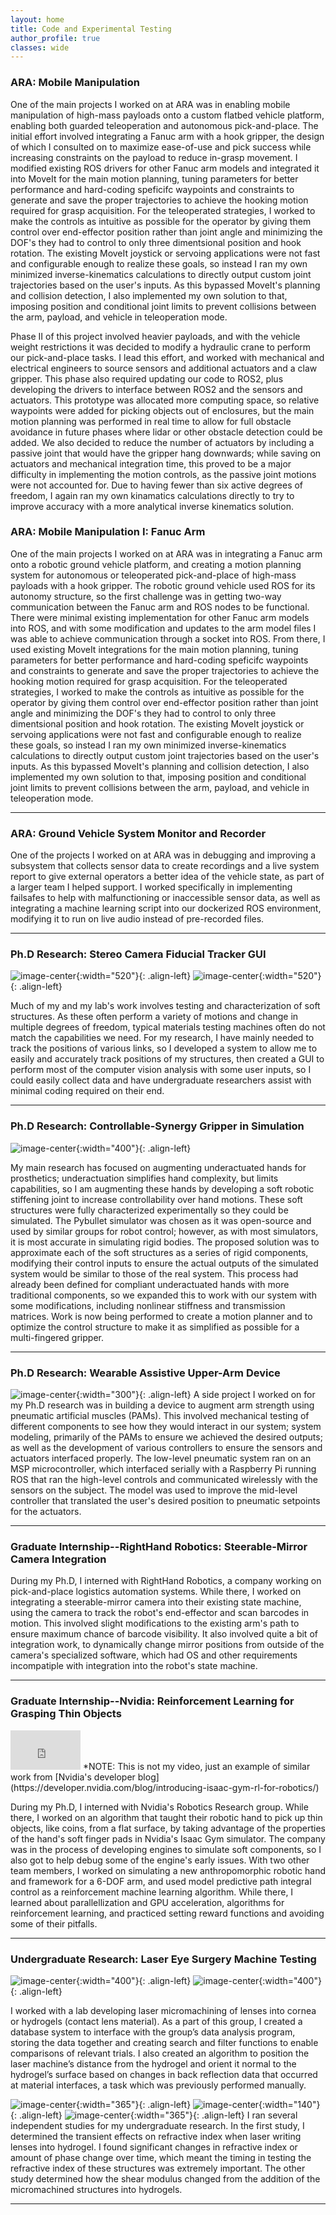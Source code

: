 ```yaml
---
layout: home
title: Code and Experimental Testing
author_profile: true
classes: wide
---
```


### ARA: Mobile Manipulation

One of the main projects I worked on at ARA was in enabling mobile manipulation of high-mass payloads onto a custom flatbed vehicle platform, enabling both guarded teleoperation and autonomous pick-and-place.  The initial effort involved integrating a Fanuc arm with a hook gripper, the design of which I consulted on to maximize ease-of-use and pick success while increasing constraints on the payload to reduce in-grasp movement.  I modified existing ROS drivers for other Fanuc arm models and integrated it into MoveIt for the main motion planning, tuning parameters for better performance and hard-coding speficifc waypoints and constraints to generate and save the proper trajectories to achieve the hooking motion required for grasp acquisition.  For the teleoperated strategies, I worked to make the controls as intuitive as possible for the operator by giving them control over end-effector position rather than joint angle and minimizing the DOF's they had to control to only three dimentsional position and hook rotation. The existing MoveIt joystick or servoing applications were not fast and configurable enough to realize these goals, so instead I ran my own minimized inverse-kinematics calculations to directly output custom joint trajectories based on the user's inputs.  As this bypassed MoveIt's planning and collision detection, I also implemented my own solution to that, imposing position and conditional joint limits to prevent collisions between the arm, payload, and vehicle in teleoperation mode. 

Phase II of this project involved heavier payloads, and with the vehicle weight restrictions it was decided to modify a hydraulic crane to perform our pick-and-place tasks.  I lead this effort, and worked with mechanical and electrical engineers to source sensors and additional actuators and a claw gripper.  This phase also required updating our code to ROS2, plus developing the drivers to interface between ROS2 and the sensors and actuators.  This prototype was allocated more computing space, so relative waypoints were added for picking objects out of enclosures, but the main motion planning was performed in real time to allow for full obstacle avoidance in future phases where lidar or other obstacle detection could be added.  We also decided to reduce the number of actuators by including a passive joint that would have the gripper hang downwards; while saving on actuators and mechanical integration time, this proved to be a major difficulty in implementing the motion controls, as the passive joint motions were not accounted for.  Due to having fewer than six active degrees of freedom, I again ran my own kinamatics calculations directly to try to improve accuracy with a more analytical inverse kinematics solution.  

### ARA: Mobile Manipulation I: Fanuc Arm

One of the main projects I worked on at ARA was in integrating a Fanuc arm onto a robotic ground vehicle platform, and creating a motion planning system for autonomous or teleoperated pick-and-place of high-mass payloads with a hook gripper.  The robotic ground vehicle used ROS for its autonomy structure, so the first challenge was in getting two-way communication between the Fanuc arm and ROS nodes to be functional.  There were minimal existing implementation for other Fanuc arm models into ROS,  and with some modification and updates to the arm model files I was able to achieve communication through a socket into ROS.  From there, I used existing MoveIt integrations for the main motion planning, tuning parameters for better performance and hard-coding speficifc waypoints and constraints to generate and save the proper trajectories to achieve the hooking motion required for grasp acquisition.  For the teleoperated strategies, I worked to make the controls as intuitive as possible for the operator by giving them control over end-effector position rather than joint angle and minimizing the DOF's they had to control to only three dimentsional position and hook rotation. The existing MoveIt joystick or servoing applications were not fast and configurable enough to realize these goals, so instead I ran my own minimized inverse-kinematics calculations to directly output custom joint trajectories based on the user's inputs.  As this bypassed MoveIt's planning and collision detection, I also implemented my own solution to that, imposing position and conditional joint limits to prevent collisions between the arm, payload, and vehicle in teleoperation mode. 

---


### ARA: Ground Vehicle System Monitor and Recorder

One of the projects I worked on at ARA was in debugging and improving a subsystem that collects sensor data to create recordings and a live system report to give external operators a better idea of the vehicle state, as part of a larger team I helped support.  I worked specifically in implementing failsafes to help with malfunctioning or inaccessible sensor data, as well as integrating a machine learning script into our dockerized ROS environment, modifying it to run on live audio instead of pre-recorded files. 

---


### Ph.D Research: Stereo Camera Fiducial Tracker GUI
![image-center](/assets/images/stereo_test_setup.png){:width="520"}{: .align-left}
![image-center](/assets/images/fiducial_gui.png){:width="520"}{: .align-left}

Much of my and my lab's work involves testing and characterization of soft structures.  As these often perform a variety of motions and change in multiple degrees of freedom, typical materials testing machines often do not match the capabilities we need.  For my research, I have mainly needed to track the positions of various links, so I developed a system to allow me to easily and accurately track positions of my structures, then created a GUI to perform most of the computer vision analysis with some user inputs, so I could easily collect data and have undergraduate researchers assist with minimal coding required on their end.

---


### Ph.D Research: Controllable-Synergy Gripper in Simulation
![image-center](/assets/images/urdf1x.gif){:width="400"}{: .align-left}

My main research has focused on augmenting underactuated hands for prosthetics; underactuation simplifies hand complexity, but limits capabilities, so I am augmenting these hands by developing a soft robotic stiffening joint to increase controllability over hand motions. These soft structures were fully characterized experimentally so they could be simulated.  The Pybullet simulator was chosen as it was open-source and used by similar groups for robot control; however, as with most simulators, it is most accurate in simulating rigid bodies.  The proposed solution was to approximate each of the soft structures as a series of rigid components, modifying their control inputs to ensure the actual outputs of the simulated system would be similar to those of the real system.  This process had already been defined for compliant underactuated hands with more traditional components, so we expanded this to work with our system with some modifications, including nonlinear stiffness and transmission matrices.  Work is now being performed to create a motion planner and to optimize the control structure to make it as simplified as possible for a multi-fingered gripper.

---

### Ph.D Research: Wearable Assistive Upper-Arm Device
![image-center](/assets/images/single_instron.png){:width="300"}{: .align-left} A side project I worked on for my Ph.D research was in building a device to augment arm strength using pneumatic artificial muscles (PAMs). This involved mechanical testing of different components to see how they would interact in our system; system modeling, primarily of the PAMs to ensure we achieved the desired outputs; as well as the development of various controllers to ensure the sensors and actuators interfaced properly.  The low-level pneumatic system ran on an MSP microcontroller, which interfaced serially with a Raspberry Pi running ROS that ran the high-level controls and communicated wirelessly with the sensors on the subject.  The model was used to improve the mid-level controller that translated the user's desired position to pneumatic setpoints for the actuators.

---

### Graduate Internship--RightHand Robotics: Steerable-Mirror Camera Integration

During my Ph.D, I interned with RightHand Robotics, a company working on pick-and-place logistics automation systems.  While there, I worked on integrating a steerable-mirror camera into their existing state machine, using the camera to track the robot's end-effector and scan barcodes in motion.  This involved slight modifications to the existing arm's path to ensure maximum chance of barcode visibility.  It also involved quite a bit of integration work, to dynamically change mirror positions from outside of the camera's specialized software, which had OS and other requirements incompatiple with integration into the robot's state machine.


---

### Graduate Internship--Nvidia: Reinforcement Learning for Grasping Thin Objects

<iframe width="112" height="63" src="https://www.youtube.com/embed/ReM3lVkcS2w?controls=0" title="YouTube video player" frameborder="0" allow="accelerometer; autoplay; clipboard-write; encrypted-media; gyroscope; picture-in-picture" allowfullscreen></iframe>
*NOTE: This is not my video, just an example of similar work from  [Nvidia's developer blog](https://developer.nvidia.com/blog/introducing-isaac-gym-rl-for-robotics/)

During my Ph.D, I interned with Nvidia's Robotics Research group.  While there, I worked on an algorithm that taught their robotic hand to pick up thin objects, like coins, from a flat surface, by taking advantage of the properties of the hand's soft finger pads in Nvidia's Isaac Gym simulator.  The company was in the process of developing engines to simulate soft components, so I also got to help debug some of the engine's early issues.  With two other team members, I worked on simulating a new anthropomorphic robotic hand and framework for a 6-DOF arm, and used model predictive path integral control as a reinforcement machine learning algorithm.  While there, I learned about parallellization and GPU acceleration, algorithms for reinforcement learning, and practiced setting reward functions and avoiding some of their pitfalls.


---

### Undergraduate Research: Laser Eye Surgery Machine Testing
![image-center](/assets/images/database.jpg){:width="400"}{: .align-left}
![image-center](/assets/images/pattern_test.jpg){:width="400"}{: .align-left}

I worked with a lab developing laser micromachining of lenses into cornea or hydrogels (contact lens material). As a part of this group, I created a database system to interface with the group’s data analysis program, storing the data together and creating search and filter functions to enable comparisons of relevant trials. I also created an algorithm to position the laser machine’s distance from the hydrogel and orient it normal to the hydrogel’s surface based on changes in back reflection data that occurred at material interfaces, a task which was previously performed manually.

![image-center](/assets/images/transient_hydrogel_results.png){:width="365"}{: .align-left}
![image-center](/assets/images/hydrogel_shear.jpeg){:width="140"}{: .align-left}
![image-center](/assets/images/hydrogel_shear_results.png){:width="365"}{: .align-left}
I ran several independent studies for my undergraduate research.  In the first study, I determined the transient effects on refractive index when laser writing lenses into hydrogel.  I found significant changes in refractive index or amount of phase change over time, which meant the timing in testing the refractive index of these structures was extremely important. The other study determined how the shear modulus changed from the addition of the micromachined structures into hydrogels.

---
